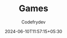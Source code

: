 ---
title: "Games"
author: "Codefrydev"
weight: 100
date: 2024-06-10T11:57:15+05:30
dateString: June 2024
description: "Games Article" 
hideMeta: true
---